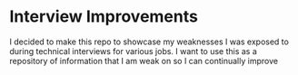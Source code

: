 # Interview Improvements
 I decided to make this repo to showcase my weaknesses I was exposed to during technical interviews for various jobs. I want to use this as a repository of information that I am weak on so I can continually improve
